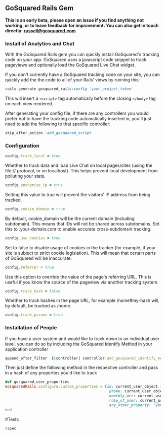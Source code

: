 ## GoSquared Rails Gem

**This is an early beta, please open an issue if you find anything not working, or to leave feedback for improvement. You can also get in touch directly: russell@gosquared.com**


### Install of Analytics and Chat

With the GoSquared Rails gem you can quickly install GoSquared's tracking code on your app. GoSquared uses a javascript code snippet to track pageviews and optionally load the GoSquared Live Chat widget.

If you don't currently have a GoSquared tracking code on your site, you can quickly add the the code to all of your Rails’ views by running this:

```ruby
rails generate gosquared_rails:config 'your_project_token'
```

This will insert a `<script>` tag automatically before the closing `</body>` tag on each view rendered.

After generating your config file, if there are any controllers you would prefer not to have the tracking code automatically inserted in, you'll just need to add the following to that specific controller:

```ruby
skip_after_action :add_gosquared_script
```

### Configuration

```ruby
config.track_local = true
```
Whether to track data and load Live Chat on local pages/sites (using the file:// protocol, or on localhost). This helps prevent local development from polluting your stats.

```ruby
config.anonymize_ip = true
```
Setting this value to true will prevent the visitors' IP address from being tracked.

```ruby
config.cookie_domain = true
```
By default, cookie_domain will be the current domain (including subdomain). This means that IDs will not be shared across subdomains. Set this to .your-domain.com to enable accurate cross-subdomain tracking.

```ruby
config.use_cookies = true
```
Set to false to disable usage of cookies in the tracker (for example, if your site is subject to strict cookie legislation). This will mean that certain parts of GoSquared will be inaccurate.

```ruby
config.referrer = true
```
Use this option to override the value of the page's referring URL. This is useful if you know the source of the pageview via another tracking system.

```ruby
config.track_hash = false
```
Whether to track hashes in the page URL, for example /home#my-hash will, by default, be tracked as /home.
```ruby
config.track_params = true
```


### Installation of People

If you have a user system and would like to track down to an individual user level, you can do so by including the GoSquared Identify Method in your application controller

```ruby
append_after_filter  {|controller| controller.add_gosquared_identify_method your_current_user_object }
```

Then just define the following method in the respective controller and pass in a hash of any properties you'd like to track

```ruby
def gosquared_user_properties
GosquaredRails.configure.custom_properties = {id: current_user_object.id, email: current_user_object.email,
                                               phone: current_user_object.phone_number,
                                               monthly_mrr: current_user_object.mrr,
                                               role_of_user: current_user_object.role
                                               any_other_property: 'you'd like to track'}
end
```





#Tests

```ruby
rspec
```
